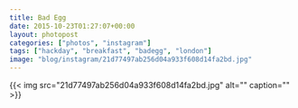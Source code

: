 ```yaml
---
title: Bad Egg
date: 2015-10-23T01:27:07+00:00
layout: photopost
categories: ["photos", "instagram"]
tags: ["hackday", "breakfast", "badegg", "london"]
image: "blog/instagram/21d77497ab256d04a933f608d14fa2bd.jpg"
---
```


{{< img src="21d77497ab256d04a933f608d14fa2bd.jpg" alt="" caption="" >}}




